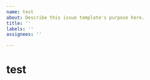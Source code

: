 ```yaml
---
name: test
about: Describe this issue template's purpose here.
title: ''
labels: ''
assignees: ''

---
```


# test

